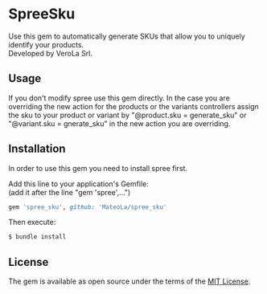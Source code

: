 # SpreeSku
Use this gem to automatically generate SKUs that allow you to uniquely identify your products.<br/>
Developed by VeroLa Srl.

## Usage
If you don't modify spree use this gem directly. In the case you are overriding the new action for the products or the variants controllers assign the sku to your product or variant by "@product.sku = generate_sku" or "@variant.sku = gnerate_sku" in the new action you are overriding.

## Installation
In order to use this gem you need to install spree first.

Add this line to your application's Gemfile:<br/>
(add it after the line "gem 'spree',...")

```ruby
gem 'spree_sku', github: 'MateoLa/spree_sku'
```

Then execute:
```bash
$ bundle install
```

## License
The gem is available as open source under the terms of the [MIT License](https://opensource.org/licenses/MIT).